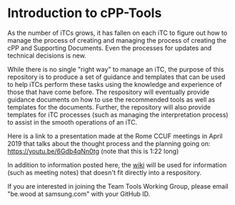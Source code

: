 # Introduction to cPP-Tools

As the number of iTCs grows, it has fallen on each iTC to figure out how to manage the process of creating and managing the process of creating the cPP and Supporting Documents. Even the processes for updates and technical decisions is new.

While there is no single "right way" to manage an iTC, the purpose of this repository is to produce a set of guidance and templates that can be used to help iTCs perform these tasks using the knowledge and experience of those that have come before. The respository will eventually provide guidance documents on how to use the recommended tools as well as templates for the documents. Further, the repository will also provide templates for iTC processes (such as managing the interpretation process) to assist in the smooth operations of an iTC.

Here is a link to a presentation made at the Rome CCUF meetings in April 2019 that talks about the thought process and the planning going on: https://youtu.be/6Gdb4qNn0tg (note that this is 1:22 long)

In addition to information posted here, the [wiki](https://github.com/itc-wgtools/cPP-Tools/wiki) will be used for information (such as meeting notes) that doesn't fit directly into a respository.

If you are interested in joining the Team Tools Working Group, please email "be.wood at samsung.com" with your GitHub ID.
